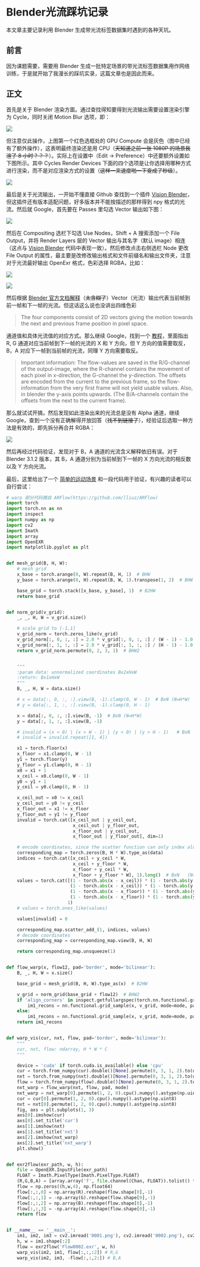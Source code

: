 # Blender光流踩坑记录


本文章主要记录利用 Blender 生成带光流标签数据集时遇到的各种天坑。

<!--more-->

## 前言

因为课题需要，需要用 Blender 生成一批特定场景的带光流标签数据集用作网络训练，于是就开始了我漫长的踩坑实录，这篇文章也是因此而来。

## 正文

首先是关于 Blender 渲染方面。通过查找得知要得到光流输出需要设置渲染引擎为 Cycle，同时关闭 Motion Blur 选项，即：

![](https://s2.loli.net/2022/05/17/5beYtUFMpDI4yuh.png)

但注意仅此操作，上图第一个红色选框处的 GPU Compute 会是灰色（图中已经有了额外操作），这表明最终渲染还是用 CPU（<del>天知道之前一张 1080P 的场景我渲了 8 小时？？？</del>）。实际上在设置中（Edit -> Preference）中还要额外设置如下图所示。其中 Cycles Render Devices 下面的四个选项是让你选择用哪种方式进行渲染，而不是对应渲染方式的设置（<del>这样一来速度啪一下变成了秒级</del>）。

![](https://s2.loli.net/2022/05/17/2XqLDZRcm9Ppk6C.png)

最后是关于光流输出，一开始不懂直接 Github 查找到一个插件 [Vision Blender](https://github.com/Cartucho/vision_blender)，但这插件还有版本适配问题，好多版本并不能按描述的那样得到 npy 格式的光流。然后就 Google，首先要在 Passes 里勾选 Vector 输出如下图：

![](https://s2.loli.net/2022/05/17/9h3ULdCAoN46vQi.png)

然后在 Compositing 选栏下勾选 Use Nodes，Shift + A 搜索添加一个 File Output，并将 Render Layers 层的 Vector 输出与其名字（默认 image）相连（这点与  [Vision Blender](https://github.com/Cartucho/vision_blender) 代码中表现一致）。然后修改点击右侧选栏 Node 更改 File Output 的属性，最主要是改修改输出格式和文件前缀名和输出文件夹，注意对于光流最好输出 OpenExr 格式，色彩选择 RGBA，比如：

![](https://s2.loli.net/2022/05/17/YAfPV9Ocp2UWoMG.png)

![](https://s2.loli.net/2022/05/17/YcK6jQOfZVXHmUt.png)

然后根据 [Blender 官方文档解释](https://docs.blender.org/manual/en/latest/render/layers/passes.html)（<del>太含糊了</del>）Vector（光流）输出代表当前帧到前一帧和下一帧的光流。但这话这么说也没讲出四维色彩

> The four components consist of 2D vectors giving the motion towards the next and previous frame position in pixel space.

通道值和具体光流值的对应方式。那么继续 Google，找到一个 [教程](http://www.tobias-weis.de/groundtruth-data-for-computer-vision-with-blender/)，里面指出 R, G 通道对应当前帧到下一帧的光流的 X 和 Y 方向，但 Y 方向的值需要取反，B，A  对应下一帧到当前帧的光流，同理 Y 方向需要取反。

> Important information: The flow-values are saved in the R/G-channel of the output-image, where the R-channel contains the movement of each pixel in x-direction, the G-channel the y-direction. The offsets are encoded from the current to the previous frame, so the flow-information from the very first frame will not yield usable values. Also, in blender the y-axis points upwards. (The B/A-channels contain the offsets from the next to the current frame).

那么就试试开搞，然后发现如此渲染出来的光流总是没有 Alpha 通道，继续 Google，查到一个没有正确解得开放回答（<del>找不到链接了</del>），经验证后选取一种方法是有效的，即先拆分再合并 RGBA：

![](https://s2.loli.net/2022/05/17/Hpej7BruPCXTVhJ.png)

然后再经过代码验证，发现对于 B，A 通道的光流含义解释依旧有误。对于 Blender 3.1.2 版本，其 B，A 通道分别为当前帧到下一帧的 X 方向光流的相反数以及 Y 方向光流。

最后，这里给出了一个 [简单的运动场景](https://pan.baidu.com/s/1iZduoSOy2sjxY2mhnIBHgA?pwd=t5dg) 和一段代码用于验证，有兴趣的读者可以自行尝试：

```python
# warp 部分代码摘自 ARFlow(https://github.com/lliuz/ARFlow)
import torch
import torch.nn as nn
import inspect
import numpy as np
import cv2
import Imath
import array
import OpenEXR
import matplotlib.pyplot as plt


def mesh_grid(B, H, W):
    # mesh grid
    x_base = torch.arange(0, W).repeat(B, H, 1)  # BHW
    y_base = torch.arange(0, H).repeat(B, W, 1).transpose(1, 2)  # BHW

    base_grid = torch.stack([x_base, y_base], 1)  # B2HW
    return base_grid


def norm_grid(v_grid):
    _, _, H, W = v_grid.size()

    # scale grid to [-1,1]
    v_grid_norm = torch.zeros_like(v_grid)
    v_grid_norm[:, 0, :, :] = 2.0 * v_grid[:, 0, :, :] / (W - 1) - 1.0
    v_grid_norm[:, 1, :, :] = 2.0 * v_grid[:, 1, :, :] / (H - 1) - 1.0
    return v_grid_norm.permute(0, 2, 3, 1)  # BHW2


    """
    :param data: unnormalized coordinates Bx2xHxW
    :return: Bx1xHxW
    """
    B, _, H, W = data.size()

    # x = data[:, 0, :, :].view(B, -1).clamp(0, W - 1)  # BxN (N=H*W)
    # y = data[:, 1, :, :].view(B, -1).clamp(0, H - 1)

    x = data[:, 0, :, :].view(B, -1)  # BxN (N=H*W)
    y = data[:, 1, :, :].view(B, -1)

    # invalid = (x < 0) | (x > W - 1) | (y < 0) | (y > H - 1)   # BxN
    # invalid = invalid.repeat([1, 4])

    x1 = torch.floor(x)
    x_floor = x1.clamp(0, W - 1)
    y1 = torch.floor(y)
    y_floor = y1.clamp(0, H - 1)
    x0 = x1 + 1
    x_ceil = x0.clamp(0, W - 1)
    y0 = y1 + 1
    y_ceil = y0.clamp(0, H - 1)

    x_ceil_out = x0 != x_ceil
    y_ceil_out = y0 != y_ceil
    x_floor_out = x1 != x_floor
    y_floor_out = y1 != y_floor
    invalid = torch.cat([x_ceil_out | y_ceil_out,
                         x_ceil_out | y_floor_out,
                         x_floor_out | y_ceil_out,
                         x_floor_out | y_floor_out], dim=1)

    # encode coordinates, since the scatter function can only index along one axis
    corresponding_map = torch.zeros(B, H * W).type_as(data)
    indices = torch.cat([x_ceil + y_ceil * W,
                         x_ceil + y_floor * W,
                         x_floor + y_ceil * W,
                         x_floor + y_floor * W], 1).long()  # BxN   (N=4*H*W)
    values = torch.cat([(1 - torch.abs(x - x_ceil)) * (1 - torch.abs(y - y_ceil)),
                        (1 - torch.abs(x - x_ceil)) * (1 - torch.abs(y - y_floor)),
                        (1 - torch.abs(x - x_floor)) * (1 - torch.abs(y - y_ceil)),
                        (1 - torch.abs(x - x_floor)) * (1 - torch.abs(y - y_floor))],
                       1)
    # values = torch.ones_like(values)

    values[invalid] = 0

    corresponding_map.scatter_add_(1, indices, values)
    # decode coordinates
    corresponding_map = corresponding_map.view(B, H, W)

    return corresponding_map.unsqueeze(1)


def flow_warp(x, flow12, pad='border', mode='bilinear'):
    B, _, H, W = x.size()

    base_grid = mesh_grid(B, H, W).type_as(x)  # B2HW

    v_grid = norm_grid(base_grid + flow12)  # BHW2
    if 'align_corners' in inspect.getfullargspec(torch.nn.functional.grid_sample).args:
        im1_recons = nn.functional.grid_sample(x, v_grid, mode=mode, padding_mode=pad, align_corners=True)
    else:
        im1_recons = nn.functional.grid_sample(x, v_grid, mode=mode, padding_mode=pad)
    return im1_recons


def warp_vis(cur, nxt, flow, pad='border', mode='bilinear'):
	"""
	cur, nxt, flow: ndarray, H * W * C
	"""

	device = 'cuda' if torch.cuda.is_available() else 'cpu'
	cur = torch.from_numpy(cur).double()[None].permute(0, 3, 1, 2).to(device)
	nxt = torch.from_numpy(nxt).double()[None].permute(0, 3, 1, 2).to(device)
	flow = torch.from_numpy(flow).double()[None].permute(0, 3, 1, 2).to(device)
	nxt_warp = flow_warp(nxt, flow, pad, mode)
	nxt_warp = nxt_warp[0].permute(1, 2, 0).cpu().numpy().astype(np.uint8)
	cur = cur[0].permute(1, 2, 0).cpu().numpy().astype(np.uint8)
	nxt = nxt[0].permute(1, 2, 0).cpu().numpy().astype(np.uint8)
	fig, axs = plt.subplots(1, 3)
	axs[0].imshow(cur)
	axs[0].set_title('cur')
	axs[1].imshow(nxt)
	axs[1].set_title('nxt')
	axs[2].imshow(nxt_warp)
	axs[2].set_title('nxt_warp')
	plt.show()


def exr2flow(exr_path, w, h):
	file = OpenEXR.InputFile(exr_path)
	FLOAT = Imath.PixelType(Imath.PixelType.FLOAT)
	(R,G,B,A) = [array.array('f', file.channel(Chan, FLOAT)).tolist() for Chan in ("R", "G", "B","A") ]
	flow = np.zeros((h,w,4), np.float64)
	flow[:,:,0] = np.array(R).reshape(flow.shape[0],-1)
	flow[:,:,1] = -np.array(G).reshape(flow.shape[0],-1)
	flow[:,:,2] = np.array(B).reshape(flow.shape[0],-1)
	flow[:,:,3] = -np.array(A).reshape(flow.shape[0],-1)
	return flow


if __name__ == '__main__':
    im1, im2, im3 = cv2.imread('0001.png'), cv2.imread('0002.png'), cv2.imread('0003.png')
    h, w = im1.shape[:2]
    flow = exr2flow('Flow0002.exr', w, h)
    warp_vis(im2, im1, flow[:,:,:2]) # R,G
    warp_vis(im2, im3, -flow[:,:,2:]) # B,A
```




